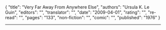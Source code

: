 {
"title": "Very Far Away From Anywhere Else",
"authors": "Ursula K. Le Guin",
"editors": "",
"translator": "",
"date": "2009-04-01",
"rating": "",
"re-read": "",
"pages": "133",
"non-fiction": "",
"comic": "",
"published": "1976"
}

---
